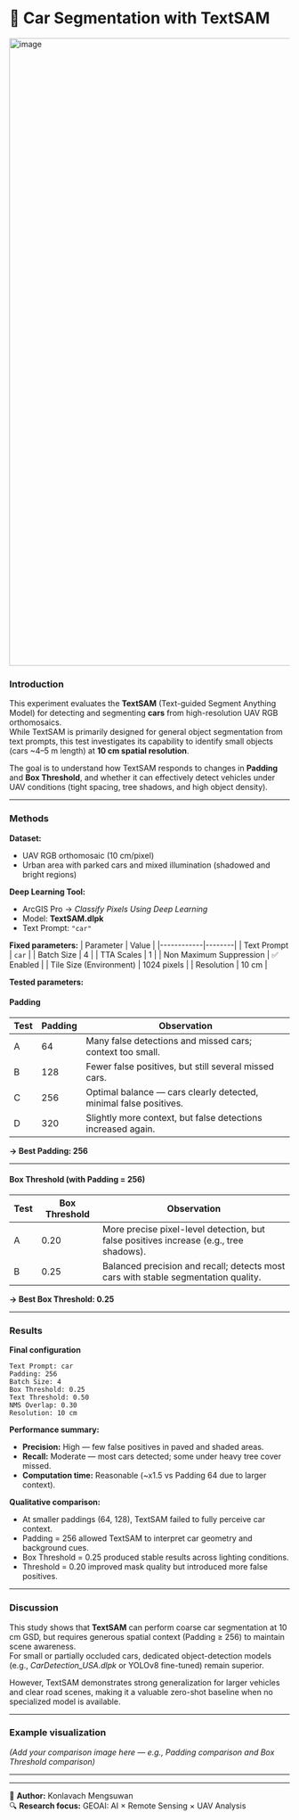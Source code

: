# 🚗 Car Segmentation with TextSAM

<img width="1988" height="1126" alt="image" src="https://github.com/user-attachments/assets/daaeffc3-e851-486f-9ea4-05f9c430f335" />

### Introduction
This experiment evaluates the **TextSAM** (Text-guided Segment Anything Model) for detecting and segmenting **cars** from high-resolution UAV RGB orthomosaics.  
While TextSAM is primarily designed for general object segmentation from text prompts, this test investigates its capability to identify small objects (cars ~4–5 m length) at **10 cm spatial resolution**.

The goal is to understand how TextSAM responds to changes in **Padding** and **Box Threshold**, and whether it can effectively detect vehicles under UAV conditions (tight spacing, tree shadows, and high object density).

---

### Methods

**Dataset:**  
- UAV RGB orthomosaic (10 cm/pixel)  
- Urban area with parked cars and mixed illumination (shadowed and bright regions)

**Deep Learning Tool:**  
- ArcGIS Pro → *Classify Pixels Using Deep Learning*  
- Model: **TextSAM.dlpk**  
- Text Prompt: `"car"`

**Fixed parameters:**
| Parameter | Value |
|------------|--------|
| Text Prompt | `car` |
| Batch Size | 4 |
| TTA Scales | 1 |
| Non Maximum Suppression | ✅ Enabled |
| Tile Size (Environment) | 1024 pixels |
| Resolution | 10 cm |

**Tested parameters:**

#### Padding
| Test | Padding | Observation |
|------|----------|--------------|
| A | 64 | Many false detections and missed cars; context too small. |
| B | 128 | Fewer false positives, but still several missed cars. |
| C | 256 | Optimal balance — cars clearly detected, minimal false positives. |
| D | 320 | Slightly more context, but false detections increased again. |

**→ Best Padding: 256**

---

#### Box Threshold (with Padding = 256)
| Test | Box Threshold | Observation |
|------|----------------|--------------|
| A | 0.20 | More precise pixel-level detection, but false positives increase (e.g., tree shadows). |
| B | 0.25 | Balanced precision and recall; detects most cars with stable segmentation quality. |

**→ Best Box Threshold: 0.25**

---

### Results

**Final configuration**
```
Text Prompt: car
Padding: 256
Batch Size: 4
Box Threshold: 0.25
Text Threshold: 0.50
NMS Overlap: 0.30
Resolution: 10 cm
```


**Performance summary:**
- **Precision:** High — few false positives in paved and shaded areas.  
- **Recall:** Moderate — most cars detected; some under heavy tree cover missed.  
- **Computation time:** Reasonable (~x1.5 vs Padding 64 due to larger context).  

**Qualitative comparison:**
- At smaller paddings (64, 128), TextSAM failed to fully perceive car context.  
- Padding = 256 allowed TextSAM to interpret car geometry and background cues.  
- Box Threshold = 0.25 produced stable results across lighting conditions.  
- Threshold = 0.20 improved mask quality but introduced more false positives.

---

### Discussion
This study shows that **TextSAM** can perform coarse car segmentation at 10 cm GSD, but requires generous spatial context (Padding ≥ 256) to maintain scene awareness.  
For small or partially occluded cars, dedicated object-detection models (e.g., *CarDetection_USA.dlpk* or YOLOv8 fine-tuned) remain superior.

However, TextSAM demonstrates strong generalization for larger vehicles and clear road scenes, making it a valuable zero-shot baseline when no specialized model is available.

---

### Example visualization
*(Add your comparison image here — e.g., Padding comparison and Box Threshold comparison)*

---

---

📘 **Author:** Konlavach Mengsuwan  
🔍 **Research focus:** GEOAI: AI × Remote Sensing × UAV Analysis  
